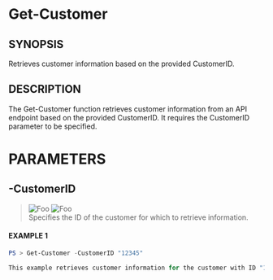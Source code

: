 # Get-Customer
## SYNOPSIS
Retrieves customer information based on the provided CustomerID.
## DESCRIPTION
The Get-Customer function retrieves customer information from an API endpoint based on the provided CustomerID. It requires the CustomerID parameter to be specified.
# PARAMETERS

## **-CustomerID**
> ![Foo](https://img.shields.io/badge/Type-String-Blue?) ![Foo](https://img.shields.io/badge/Mandatory-TRUE-Red?) \
Specifies the ID of the customer for which to retrieve information.

 #### EXAMPLE 1
```powershell
PS > Get-Customer -CustomerID "12345"

This example retrieves customer information for the customer with ID "12345".
```

